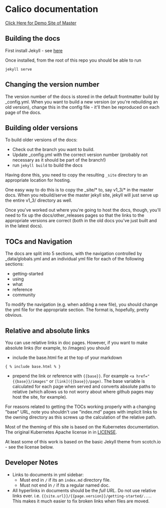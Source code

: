 ---
---
# Calico documentation
[Click Here for Demo Site of Master](https://tigera.github.io/calico-docs/)

## Building the docs

First install Jekyll - see [here](https://jekyllrb.com/)

Once installed, from the root of this repo you should be able to run

```
jekyll serve
```

## Changing the version number

The version number of the docs is stored in the default frontmatter build by _config.yml.  When you want to build a new version (or you're rebuilding an old version), change this in the config file - it'll then be reproduced on each page of the docs.

## Building older versions

To build older versions of the docs:

-  Check out the branch you want to build.
-  Update _config.yml with the correct version number (probably not necessary as it should be part of the branch!)
-  run `jekyll build` to build the docs


Having done this, you need to copy the resulting `_site` directory to an appropriate location for hosting.  

One easy way to do this is to copy the _site/* to, say v1_3/* in the master docs.  When you rebuild/serve the master jekyll site, jekyll will just serve up the entire v1_3/ directory as well.

Once you've worked out where you're going to host the docs, though, you'll need to fix up the docs/other_releases pages so that the links to the appropriate versions are correct (both in the old docs you've just built and in the latest docs).

## TOCs and Navigation
The docs are split into 5 sections, with the navigation controlled by _data/globals.yml and an individual yml file for each of the following sections:

- getting-started
- using
- what
- reference
- community

To modify the navigation (e.g. when adding a new file), you should change the yml file for the appropriate section.  The format is, hopefully, pretty obvious.

## Relative and absolute links

You can use relative links in doc pages.  However, if you want to make absolute links (for example, to /images) you should

- include the base.html fie at the top of your markdown

```
{ % include base.html % }
```

- prepend the link or reference with `{{base}}`.  For example `<a href="{{base}}/images"` or `[link]({{base}}/page)`.  The base variable is calculated for each page when served and converts absolute paths to relative (which allows us to not worry about where github pages may host the site, for example).

For reasons related to getting the TOCs working properly with a changing "base" URL, note you shouldn't use "index.md" pages with implicit links to the owning directory as this screws up the calculation of the relative path.


Most of the theming of this site is based on the Kubernetes documentation.  The original Kubernetes Apache license in in [LICENSE](LICENSE).

At least some of this work is based on the basic Jekyll theme from scotch.io - see the license below.

## Developer Notes
- Links to documents in yml sidebar:
  - Must end in `/` if its an `index.md` directory file.
  - Must not end in `/` if its a regular named doc.
- All hyperlinks in documents should be the *full URL*. Do not use relative links ever. i.e. `{{site.url}}/{{page.version}}/getting-started/...`. This makes it much easier to fix broken links when files are moved.
